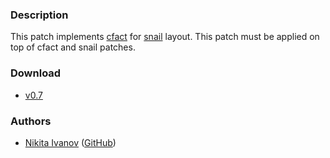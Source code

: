 ### Description
This patch implements [cfact][cfact] for [snail][snail] layout.
This patch must be applied on top of cfact and snail patches.

[cfact]: /dwl/dwl-patches/src/branch/main/patches/cfact
[snail]: /dwl/dwl-patches/src/branch/main/patches/snail


### Download
 - [v0.7](https://codeberg.org/dwl/dwl-patches/raw/branch/main/patches/cfact-snail/cfact-snail.patch)

### Authors
- [Nikita Ivanov](https://codeberg.org/nikitaivanov) ([GitHub](https://github.com/NikitaIvanovV))
